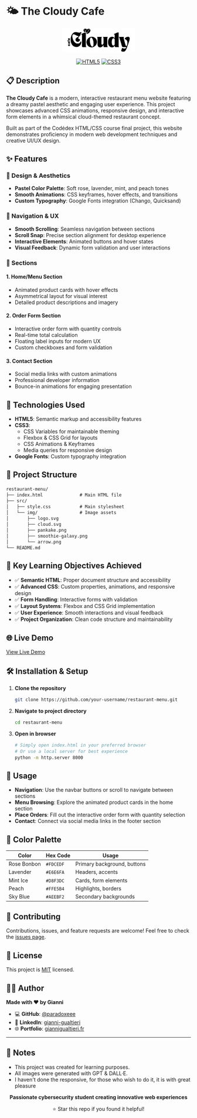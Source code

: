 # 🌤️ The Cloudy Cafe

<div align="center">
  <img src="src/img/logo.svg" alt="The Cloudy Cafe Logo" width="200"/>
  
  [![HTML5](https://img.shields.io/badge/HTML5-E34F26?style=for-the-badge&logo=html5&logoColor=white)](https://developer.mozilla.org/en-US/docs/Web/HTML)
  [![CSS3](https://img.shields.io/badge/CSS3-1572B6?style=for-the-badge&logo=css3&logoColor=white)](https://developer.mozilla.org/en-US/docs/Web/CSS)
</div>

## 📋 Description

**The Cloudy Cafe** is a modern, interactive restaurant menu website featuring a dreamy pastel aesthetic and engaging user experience. This project showcases advanced CSS animations, responsive design, and interactive form elements in a whimsical cloud-themed restaurant concept.

Built as part of the Codédex HTML/CSS course final project, this website demonstrates proficiency in modern web development techniques and creative UI/UX design.

## ✨ Features

### 🎨 Design & Aesthetics
- **Pastel Color Palette**: Soft rose, lavender, mint, and peach tones
- **Smooth Animations**: CSS keyframes, hover effects, and transitions
- **Custom Typography**: Google Fonts integration (Chango, Quicksand)

### 🧭 Navigation & UX
- **Smooth Scrolling**: Seamless navigation between sections
- **Scroll Snap**: Precise section alignment for desktop experience
- **Interactive Elements**: Animated buttons and hover states
- **Visual Feedback**: Dynamic form validation and user interactions

### 📱 Sections

#### 1. **Home/Menu Section**
- Animated product cards with hover effects
- Asymmetrical layout for visual interest
- Detailed product descriptions and imagery

#### 2. **Order Form Section**
- Interactive order form with quantity controls
- Real-time total calculation
- Floating label inputs for modern UX
- Custom checkboxes and form validation

#### 3. **Contact Section**
- Social media links with custom animations
- Professional developer information
- Bounce-in animations for engaging presentation

## 🚀 Technologies Used

- **HTML5**: Semantic markup and accessibility features
- **CSS3**: 
  - CSS Variables for maintainable theming
  - Flexbox & CSS Grid for layouts
  - CSS Animations & Keyframes
  - Media queries for responsive design
- **Google Fonts**: Custom typography integration

## 📁 Project Structure

```
restaurant-menu/
├── index.html              # Main HTML file
├── src/
│   ├── style.css           # Main stylesheet
│   └── img/                # Image assets
│       ├── logo.svg
│       ├── cloud.svg
│       ├── pankake.png
│       ├── smoothie-galaxy.png
│       └── arrow.png
└── README.md
```

## 🎯 Key Learning Objectives Achieved

- ✅ **Semantic HTML**: Proper document structure and accessibility
- ✅ **Advanced CSS**: Custom properties, animations, and responsive design
- ✅ **Form Handling**: Interactive forms with validation
- ✅ **Layout Systems**: Flexbox and CSS Grid implementation
- ✅ **User Experience**: Smooth interactions and visual feedback
- ✅ **Project Organization**: Clean code structure and maintainability

## 🌐 Live Demo

[View Live Demo](https://paradoxeee.github.io/cloudy-cafe/)


## 🛠️ Installation & Setup

1. **Clone the repository**
   ```bash
   git clone https://github.com/your-username/restaurant-menu.git
   ```

2. **Navigate to project directory**
   ```bash
   cd restaurant-menu
   ```

3. **Open in browser**
   ```bash
   # Simply open index.html in your preferred browser
   # Or use a local server for best experience
   python -m http.server 8000
   ```

## 📝 Usage

- **Navigation**: Use the navbar buttons or scroll to navigate between sections
- **Menu Browsing**: Explore the animated product cards in the home section
- **Place Orders**: Fill out the interactive order form with quantity selection
- **Contact**: Connect via social media links in the footer section

## 🎨 Color Palette

| Color | Hex Code | Usage |
|-------|----------|-------|
| Rose Bonbon | `#FDCEDF` | Primary background, buttons |
| Lavender | `#E6E6FA` | Headers, accents |
| Mint Ice | `#D8F3DC` | Cards, form elements |
| Peach | `#FFE5B4` | Highlights, borders |
| Sky Blue | `#AEEBF2` | Secondary backgrounds |

## 🤝 Contributing

Contributions, issues, and feature requests are welcome! Feel free to check the [issues page](https://github.com/your-username/restaurant-menu/issues).

## 📄 License

This project is [MIT](https://choosealicense.com/licenses/mit/) licensed.

## 👨‍💻 Author

**Made with ❤️ by Gianni**

- 💻 **GitHub**: [@paradoxeee](https://github.com/paradoxeee)
- 💼 **LinkedIn**: [gianni-gualtieri](https://linkedin.com/in/gianni-gualtieri)
- 🌐 **Portfolio**: [giannigualtieri.fr](https://www.giannigualtieri.fr)

---

## 🧾 Notes
- This project was created for learning purposes.
- All images were generated with GPT & DALL·E.
- I haven't done the responsive, for those who wish to do it, it is with great pleasure

<div align="center">
  <p><strong>Passionate cybersecurity student creating innovative web experiences</strong></p>
  <p>⭐ Star this repo if you found it helpful!</p>
</div>
